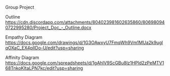 Group Project

Outline
https://cdn.discordapp.com/attachments/804023981602635860/806980940722995280/Project_Doc_-_Outline.docx

Empathy Diagram
https://docs.google.com/drawings/d/1G3OAwxyU7FmqWh9Vm1MUa2k9uglqOXaC_EX4plIDo-U/edit?usp=sharing


Affinity Diagram
https://docs.google.com/spreadsheets/d/1gAhIV9ScGBu8lz1HPld2zPeMTV168TnkoKltaLPN7kc/edit?usp=sharing
